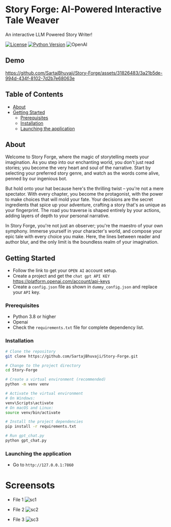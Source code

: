 # Story Forge: AI-Powered Interactive Tale Weaver

An interactive LLM Powered Story Writer!

[![License](https://img.shields.io/badge/license-MIT-blue.svg)](LICENSE)
[![Python Version](https://img.shields.io/badge/python-3.8%20%7C%203.9%20%7C%203.10-blue)](https://www.python.org/downloads/)
![OpenAI](https://a11ybadges.com/badge?logo=openai)

## Demo



https://github.com/SartajBhuvaji/Story-Forge/assets/31826483/3a21b5de-994d-434f-8102-7d2b7e68063e




## Table of Contents

- [About](#about)
- [Getting Started](#getting-started)
  - [Prerequisites](#prerequisites)
  - [Installation](#installation)
  - [Launching the application](#Launching-the-application)
<!-- - [Usage](#usage)
- [Contributing](#contributing)
- [License](#license)
- [Acknowledgments](#acknowledgments) -->

## About

<!-- Provide a brief introduction to your project. What is it about? What problem does it solve? What makes it unique? -->
Welcome to Story Forge, where the magic of storytelling meets your imagination. As you step into our enchanting world, you don't just read stories; you become the very heart and soul of the narrative. Start by selecting your preferred story genre, and watch as the words come alive, penned by our ingenious bot.

But hold onto your hat because here's the thrilling twist – you're not a mere spectator. With every chapter, you become the protagonist, with the power to make choices that will mold your fate. Your decisions are the secret ingredients that spice up your adventure, crafting a story that's as unique as your fingerprint. The road you traverse is shaped entirely by your actions, adding layers of depth to your personal narrative.

In Story Forge, you're not just an observer; you're the maestro of your own symphony. Immerse yourself in your character's world, and compose your epic tale with every choice you make. Here, the lines between reader and author blur, and the only limit is the boundless realm of your imagination.
## Getting Started

<!-- Explain how to get started with your project. What are the prerequisites, and how should users set up their environment? -->
- Follow the link to get your `OPEN AI` account setup.
- Create a project and get the `chat gpt API KEY` https://platform.openai.com/account/api-keys
- Create a `config.json` file as shown in `dummy_config.json` and replace your `API` key.

### Prerequisites

<!-- List any software, libraries, or dependencies that users need to have installed before they can use your project. For example: -->

- Python 3.8 or higher
- Openai
- Check the `requirements.txt` file for complete dependency list.

### Installation

<!-- Provide step-by-step instructions on how to install your project. You can use code blocks if necessary: -->

```bash
# Clone the repository
git clone https://github.com/SartajBhuvaji/Story-Forge.git

# Change to the project directory
cd Story-Forge

# Create a virtual environment (recommended)
python -m venv venv

# Activate the virtual environment
# On Windows:
venv\Scripts\activate
# On macOS and Linux:
source venv/bin/activate

# Install the project dependencies
pip install -r requirements.txt

# Run gpt_chat.py
python gpt_chat.py
```

### Launching the application
- Go to `http://127.0.0.1:7860`

<!-- ## Screenshots
- File 1
![sc_1](https://github.com/SartajBhuvaji/Sentiment-Analysis/assets/31826483/13c2c0f2-c1e4-4727-b984-ab87d058e281)

- File 2
![sc_2](https://github.com/SartajBhuvaji/Sentiment-Analysis/assets/31826483/279d0a6d-0ce4-43b6-a1b3-9c139401a247)
 -->

# Screensots
- File 1
![sc1](https://github.com/SartajBhuvaji/Story-Forge/assets/31826483/6b853ca2-174e-4955-aff9-defacbba4622)

- File 2
![sc2](https://github.com/SartajBhuvaji/Story-Forge/assets/31826483/da911208-4d1b-41dc-b993-618304dd4353)

- File 3
![sc3](https://github.com/SartajBhuvaji/Story-Forge/assets/31826483/f0b4d84d-0086-4ee2-9aba-76b81c201670)


